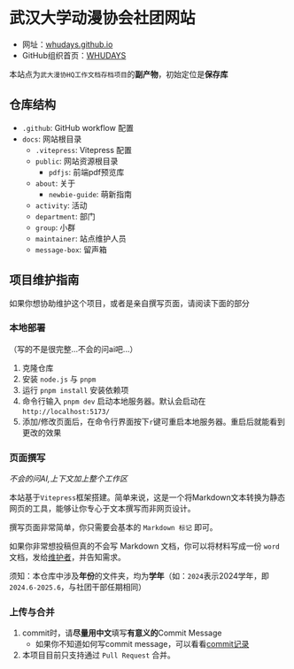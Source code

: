 # 武汉大学动漫协会社团网站

- 网址：[whudays.github.io](https://whudays.github.io/)
- GitHub组织首页：[WHUDAYS](https://github.com/WHUDAYS)

本站点为`武大漫协HQ工作文档存档项目`的**副产物**，初始定位是**保存库**

## 仓库结构

- `.github`: GitHub workflow 配置
- `docs`: 网站根目录
  - `.vitepress`: Vitepress 配置
  - `public`: 网站资源根目录
    - `pdfjs`: 前端pdf预览库
  - `about`: 关于
    - `newbie-guide`: 萌新指南
  - `activity`: 活动
  - `department`: 部门
  - `group`: 小群
  - `maintainer`: 站点维护人员
  - `message-box`: 留声箱

## 项目维护指南

如果你想协助维护这个项目，或者是亲自撰写页面，请阅读下面的部分

### 本地部署

（写的不是很完整...不会的问ai吧...）

1. 克隆仓库
2. 安装 `node.js` 与 `pnpm`
3. 运行 `pnpm install` 安装依赖项
4. 命令行输入 `pnpm dev` 启动本地服务器。默认会启动在 `http://localhost:5173/`
5. 添加/修改页面后，在命令行界面按下`r`键可重启本地服务器。重启后就能看到更改的效果

### 页面撰写

*不会的问AI,上下文加上整个工作区*

本站基于`Vitepress`框架搭建。简单来说，这是一个将Markdown文本转换为静态网页的工具，能够让你专心于文本撰写而非网页设计。

撰写页面非常简单，你只需要会基本的 `Markdown 标记` 即可。

如果你非常想投稿但真的不会写 Markdown 文档，你可以将材料写成一份 `word` 文档，发给[维护者](https://whudays.github.io/maintainer/)，并告知需求。

须知：本仓库中涉及**年份**的文件夹，均为**学年**（如：`2024`表示2024学年，即`2024.6-2025.6`，与社团干部任期相同）

### 上传与合并

1. commit时，请**尽量用中文**填写**有意义的**Commit Message
   - 如果你不知道如何写commit message，可以看看[commit记录](https://github.com/WHUDAYS/WHUDAYS.github.io/commits/main/)
2. 本项目目前只支持通过 `Pull Request` 合并。